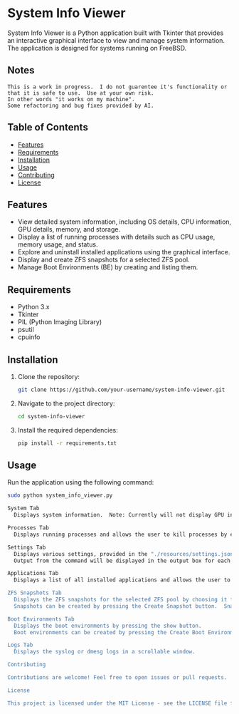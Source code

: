 # System Info Viewer

System Info Viewer is a Python application built with Tkinter that provides an interactive graphical interface to view and manage system information. The application is designed for systems running on FreeBSD.

## Notes
    This is a work in progress.  I do not guarentee it's functionality or that it is safe to use.  Use at your own risk.
    In other words "it works on my machine".
    Some refactoring and bug fixes provided by AI.

## Table of Contents

- [Features](#features)
- [Requirements](#requirements)
- [Installation](#installation)
- [Usage](#usage)
- [Contributing](#contributing)
- [License](#license)

## Features

- View detailed system information, including OS details, CPU information, GPU details, memory, and storage.
- Display a list of running processes with details such as CPU usage, memory usage, and status.
- Explore and uninstall installed applications using the graphical interface.
- Display and create ZFS snapshots for a selected ZFS pool.
- Manage Boot Environments (BE) by creating and listing them.

## Requirements

- Python 3.x
- Tkinter
- PIL (Python Imaging Library)
- psutil
- cpuinfo

## Installation

1. Clone the repository:

    ```bash
    git clone https://github.com/your-username/system-info-viewer.git
    ```

2. Navigate to the project directory:

    ```bash
    cd system-info-viewer
    ```

3. Install the required dependencies:

    ```bash
    pip install -r requirements.txt
    ```

## Usage

Run the application using the following command:

```bash
sudo python system_info_viewer.py

System Tab
  Displays system information.  Note: Currently will not display GPU information.  This is a work in progress to find a suitable way to do this.

Processes Tab
  Displays running processes and allows the user to kill processes by either typing the PID into the textbox or selecting it from the list.

Settings Tab
  Displays various settings, provided in the "./resources/settings.json" file, and allows them to be quickly run by pressing the run button or modifying the command before running by typing in the text box.
  Output from the command will be displayed in the output box for each command.

Applications Tab
  Displays a list of all installed applications and allows the user to uninstall an application by either selecting it from the list or typing it's name into the text box.

ZFS Snapshots Tab
  Displays the ZFS snapshots for the selected ZFS pool by choosing it from the drop down and pressing the show button.
  Snapshots can be created by pressing the Create Snapshot button.  Snapshots can be named by entering a name in the Snapshots Name textbox.  The name of the snapshot defaults to the current date and time.

Boot Environments Tab
  Displays the boot environments by pressing the show button.
  Boot environments can be created by pressing the Create Boot Environment button.  Boot Environments can be named by entering a name in the Boot Environments Name textbox.  The name of the snapshot defaults to the current date and time.

Logs Tab
  Displays the syslog or dmesg logs in a scrollable window.

Contributing

Contributions are welcome! Feel free to open issues or pull requests.

License

This project is licensed under the MIT License - see the LICENSE file for details.
